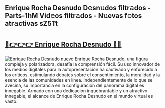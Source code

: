 ## Enrique Rocha Desnudo D𝚎sn𝚞dos filtr𝚊dos - Parts-1hM Vid𝚎os filtr𝚊dos - N𝚞evas f𝚘tos atr𝚊ctivas sZ5Tt

# <h2><a href="http://mb0ef0.tromn.icu/?c=Enrique+Rocha+Desnudo">🔗👉👉👉 Enrique Rocha Desnudo 🔗🔗</a></h2>

[![Enrique Rocha Desnudo nuevo](https://i.imgur.com/pEAQMta.gif)](http://mb0ef0.tromn.icu/?c=Enrique+Rocha+Desnudo)
Enrique Rocha Desnudo, una figura compleja y polarizadora, desafía la comprensión fácil. Su uso innovador de los medios digitales para la autopresentación ha cautivado y enfurecido a los críticos, estimulando debates sobre el consentimiento, la moralidad y la esencia de las comunidades en línea. Independientemente de lo que se avecina, su importancia en la configuración del panorama digital es innegable. Armado con una dedicación inquebrantable y un atractivo innegable, el alcance de Enrique Rocha Desnudo en el mundo virtual es vasto.
